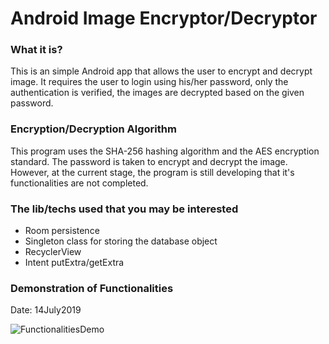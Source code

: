 <h1>Android Image Encryptor/Decryptor</h1>

<h3>What it is?</h3>

This is an simple Android app that allows the user to encrypt and decrypt image. It requires the user to login using his/her password, only the authentication is verified, the images are decrypted based on the given password.

<h3>Encryption/Decryption Algorithm</h3>

This program uses the SHA-256 hashing algorithm and the AES encryption standard. The password is taken to encrypt and decrypt the image. However, at the current stage, the program is still developing that it's functionalities are not completed.

<h3>The lib/techs used that you may be interested</h3>

<ul>
  <li>Room persistence</li>
  <li>Singleton class for storing the database object</li>
  <li>RecyclerView</li>
  <li>Intent putExtra/getExtra</li>
</ul>

<h3>Demonstration of Functionalities</h3>

Date: 14July2019

![FunctionalitiesDemo](https://user-images.githubusercontent.com/45169791/61190069-5568a900-a68e-11e9-9d51-1ea36ce2af39.gif)

